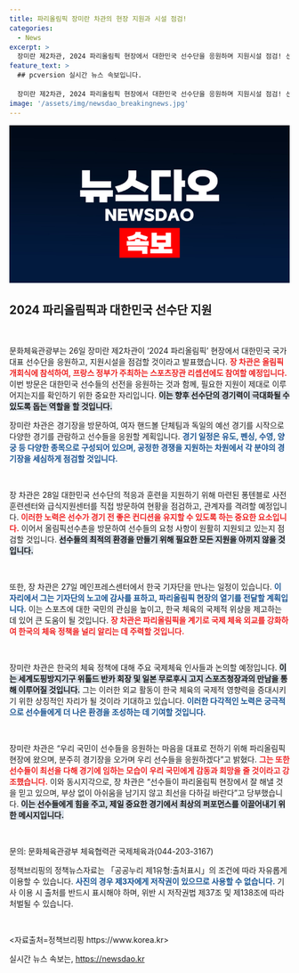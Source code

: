 ```yaml
---
title: 파리올림픽 장미란 차관의 현장 지원과 시설 점검!
categories:
  - News
excerpt: >
  장미란 제2차관, 2024 파리올림픽 현장에서 대한민국 선수단을 응원하며 지원시설 점검! 선수들의 승리를 기원하는 그녀의 열정이 뜨겁게 전해진다. 스포츠 외교까지! 클릭해 그 현장의 생생함을 느껴보세요!
feature_text: >
  ## pcversion 실시간 뉴스 속보입니다.

  장미란 제2차관, 2024 파리올림픽 현장에서 대한민국 선수단을 응원하며 지원시설 점검! 선수들의 승리를 기원하는 그녀의 열정이 뜨겁게 전해진다. 스포츠 외교까지! 클릭해 그 현장의 생생함을 느껴보세요!
image: '/assets/img/newsdao_breakingnews.jpg'
---
```


<p><img src="/assets/img/newsdao_breakingnews.jpg" alt="pcversion 속보" /></p>

<h2 data-ke-size="size26">2024 파리올림픽과 대한민국 선수단 지원</h2>

<p data-ke-size="size16">&nbsp;</p>

<p>문화체육관광부는 26일 장미란 제2차관이 ‘2024 파리올림픽’ 현장에서 대한민국 국가대표 선수단을 응원하고, 지원시설을 점검할 것이라고 발표했습니다. <b><span style="color: #ee2323;">장 차관은 올림픽 개회식에 참석하여, 프랑스 정부가 주최하는 스포츠장관 리셉션에도 참여할 예정입니다.</span></b> 이번 방문은 대한민국 선수들의 선전을 응원하는 것과 함께, 필요한 지원이 제대로 이루어지는지를 확인하기 위한 중요한 자리입니다. <b><span style="background-color: #21538527;">이는 향후 선수단의 경기력이 극대화될 수 있도록 돕는 역할을 할 것입니다.</span></b> </p>

<p>장미란 차관은 경기장을 방문하여, 여자 핸드볼 단체팀과 독일의 예선 경기를 시작으로 다양한 경기를 관람하고 선수들을 응원할 계획입니다. <b><span style="color: #1a5490;">경기 일정은 유도, 펜싱, 수영, 양궁 등 다양한 종목으로 구성되어 있으며, 공정한 경쟁을 지원하는 차원에서 각 분야의 경기장을 세심하게 점검할 것입니다.</span></b> </p>

<p data-ke-size="size16">&nbsp;</p>

<p>장 차관은 28일 대한민국 선수단의 적응과 훈련을 지원하기 위해 마련된 퐁텐블로 사전훈련센터와 급식지원센터를 직접 방문하여 현황을 점검하고, 관계자를 격려할 예정입니다. <b><span style="color: #ee2323;">이러한 노력은 선수가 경기 전 좋은 컨디션을 유지할 수 있도록 하는 중요한 요소입니다.</span></b> 이어서 올림픽선수촌을 방문하여 선수들의 요청 사항이 원활히 지원되고 있는지 점검할 것입니다. <b><span style="background-color: #21538527;">선수들의 최적의 환경을 만들기 위해 필요한 모든 지원을 아끼지 않을 것입니다.</span></b></p>

<p data-ke-size="size16">&nbsp;</p>

<p>또한, 장 차관은 27일 메인프레스센터에서 한국 기자단을 만나는 일정이 있습니다. <b><span style="color: #1a5490;">이 자리에서 그는 기자단의 노고에 감사를 표하고, 파리올림픽 현장의 열기를 전달할 계획입니다.</span></b> 이는 스포츠에 대한 국민의 관심을 높이고, 한국 체육의 국제적 위상을 제고하는 데 있어 큰 도움이 될 것입니다. <b><span style="color: #ee2323;">장 차관은 파리올림픽을 계기로 국제 체육 외교를 강화하여 한국의 체육 정책을 널리 알리는 데 주력할 것입니다.</span></b> </p>

<p data-ke-size="size16">&nbsp;</p>

<p>장미란 차관은 한국의 체육 정책에 대해 주요 국제체육 인사들과 논의할 예정입니다. <b><span style="background-color: #21538527;">이는 세계도핑방지기구 위톨드 반카 회장 및 일본 무로후시 고지 스포츠청장과의 만남을 통해 이루어질 것입니다.</span></b> 그는 이러한 외교 활동이 한국 체육의 국제적 영향력을 증대시키기 위한 상징적인 자리가 될 것이라 기대하고 있습니다. <b><span style="color: #1a5490;">이러한 다각적인 노력은 궁극적으로 선수들에게 더 나은 환경을 조성하는 데 기여할 것입니다.</span></b></p>

<p data-ke-size="size16">&nbsp;</p>

<p>장미란 차관은 “우리 국민이 선수들을 응원하는 마음을 대표로 전하기 위해 파리올림픽 현장에 왔으며, 분주히 경기장을 오가며 우리 선수들을 응원하겠다”고 밝혔다. <b><span style="color: #ee2323;">그는 또한 선수들이 최선을 다해 경기에 임하는 모습이 우리 국민에게 감동과 희망을 줄 것이라고 강조했습니다.</span></b> 이와 동시지각으로, 장 차관은 “선수들이 파리올림픽 현장에서 잘 해낼 것을 믿고 있으며, 부상 없이 아쉬움을 남기지 않고 최선을 다하길 바란다”고 당부했습니다. <b><span style="background-color: #21538527;">이는 선수들에게 힘을 주고, 제일 중요한 경기에서 최상의 퍼포먼스를 이끌어내기 위한 메시지입니다.</span></b></p>

<p data-ke-size="size16">&nbsp;</p>

<p>문의: 문화체육관광부 체육협력관 국제체육과(044-203-3167)  </p>

<p>정책브리핑의 정책뉴스자료는 「공공누리 제1유형:출처표시」의 조건에 따라 자유롭게 이용할 수 있습니다. <b><span style="color: #1a5490;">사진의 경우 제3자에게 저작권이 있으므로 사용할 수 없습니다.</span></b> 기사 이용 시 출처를 반드시 표시해야 하며, 위반 시 저작권법 제37조 및 제138조에 따라 처벌될 수 있습니다.  </p>

<p data-ke-size="size16">&nbsp;</p>  

<p>&lt;자료출처=정책브리핑 https://www.korea.kr></p>
실시간 뉴스 속보는, <a href="https://newsdao.kr" rel="dofollow">https://newsdao.kr</a>


